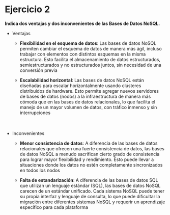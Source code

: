 # Ejercicio 2
__Indica dos ventajas y dos inconvenientes de las Bases de Datos NoSQL.__

* Ventajas
  * __Flexibilidad en el esquema de datos__:
Las bases de datos NoSQL permiten cambiar el esquema de datos de manera más ágil, incluso trabajar con elementos con distintos esquemas en la misma estructura. Esto facilita el almacenamiento de datos estructurados, semiestructurados y no estructurados juntos, sin necesidad de una conversión previa

  *  __Escalabilidad horizontal__:
Las bases de datos NoSQL están diseñadas para escalar horizontalmente usando clústeres distribuidos de hardware. Esto permite agregar nuevos servidores de bases de datos (nodos) a la infraestructura de manera más cómoda que en las bases de datos relacionales, lo que facilita el manejo de un mayor volumen de datos, con tráfico inmenso y sin interrupciones

ㅤ
* Inconvenientes
  * __Menor consistencia de datos__:
A diferencia de las bases de datos relacionales que ofrecen una fuerte consistencia de datos, las bases de datos NoSQL a menudo sacrifican cierto grado de consistencia para lograr mayor flexibilidad y rendimiento. Esto puede llevar a situaciones donde los datos no estén completamente sincronizados en todos los nodos

  * __Falta de estandarización__:
A diferencia de las bases de datos SQL que utilizan un lenguaje estándar (SQL), las bases de datos NoSQL carecen de un estándar unificado. Cada sistema NoSQL puede tener su propia interfaz y lenguaje de consulta, lo que puede dificultar la migración entre diferentes sistemas NoSQL y requerir un aprendizaje específico para cada plataforma